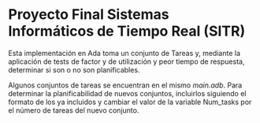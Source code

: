 # Proyecto Final Sistemas Informáticos de Tiempo Real (SITR)

Esta implementación en Ada toma un conjunto de Tareas y, mediante la aplicación de tests de factor y de utilización y peor tiempo de respuesta, determinar si son o no son planificables.

Algunos conjuntos de tareas se encuentran en el mismo _main.adb_. Para determinar la planificabilidad de nuevos conjuntos, incluirlos siguiendo el formato de los ya incluidos y cambiar el valor de la variable Num_tasks por el número de tareas del nuevo conjunto.
